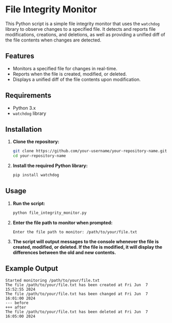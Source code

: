 # File Integrity Monitor

This Python script is a simple file integrity monitor that uses the `watchdog` library to observe changes to a specified file. It detects and reports file modifications, creations, and deletions, as well as providing a unified diff of the file contents when changes are detected.

## Features

- Monitors a specified file for changes in real-time.
- Reports when the file is created, modified, or deleted.
- Displays a unified diff of the file contents upon modification.

## Requirements

- Python 3.x
- `watchdog` library

## Installation

1. **Clone the repository:**

    ```bash
    git clone https://github.com/your-username/your-repository-name.git
    cd your-repository-name
    ```

2. **Install the required Python library:**

    ```bash
    pip install watchdog
    ```

## Usage

1. **Run the script:**

    ```bash
    python file_integrity_monitor.py
    ```

2. **Enter the file path to monitor when prompted:**

    ```text
    Enter the file path to monitor: /path/to/your/file.txt
    ```

3. **The script will output messages to the console whenever the file is created, modified, or deleted. If the file is modified, it will display the differences between the old and new contents.**

## Example Output

```text
Started monitoring /path/to/your/file.txt
The file /path/to/your/file.txt has been created at Fri Jun  7 15:52:55 2024
The file /path/to/your/file.txt has been changed at Fri Jun  7 16:01:00 2024
--- before
+++ after
The file /path/to/your/file.txt has been deleted at Fri Jun  7 16:05:00 2024
